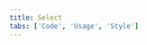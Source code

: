 ```yaml
---
title: Select
tabs: ['Code', 'Usage', 'Style']
---
```


<component
    name="Select"
    component="select"
    variation="select"
    experimental="true"
    hasReactVersion="true"
    haslightversion="true"
    hasReactversion="true"
    hasVueVersion="select--default"
    >
</component>

<component
    name="Select Invalid"
    component="select"
    variation="select--invalid"
    experimental="true"
    hasReactVersion="true"
    haslightversion="true"
    hasVueVersion="select--default&knob-invalid%20message=Invalid selection"
    >
</component>

<component
    name="Inline Select"
    component="select"
    variation="select--inline"
    experimental="true"
    hasReactVersion="true"
    hasVueVersion="select--default&knob-inline=true"
    >
</component>

<component
    name="Inline Select Invalid"
    component="select"
    variation="select--inline-invalid"
    experimental="true"
    hasReactVersion="true"
    hasVueVersion="select--default&knob-inline=true&knob-invalid%20message=Invalid selection"
    >
</component>
<component-docs component="select" experimental="true"></component-docs>
